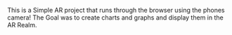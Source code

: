This is a Simple AR project that runs through the browser using the phones camera!
The Goal was to create charts and graphs and display them in the AR Realm.
